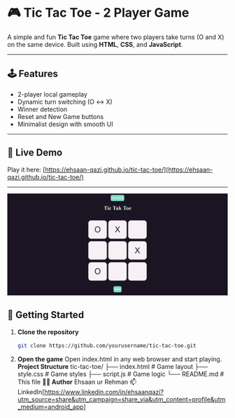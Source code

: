 # 🎮 Tic Tac Toe - 2 Player Game

A simple and fun **Tic Tac Toe** game where two players take turns (O and X) on the same device. Built using **HTML**, **CSS**, and **JavaScript**.

---

## 🕹️ Features

- 2-player local gameplay
- Dynamic turn switching (O ↔ X)
- Winner detection
- Reset and New Game buttons
- Minimalist design with smooth UI

---

## 🔗 Live Demo

Play it here: [https://ehsaan-qazi.github.io/tic-tac-toe/](https://ehsaan-qazi.github.io/tic-tac-toe/)  

---

![Game Screenshot](pic.png)

## 🚀 Getting Started

1. **Clone the repository**
   ```bash
   git clone https://github.com/yourusername/tic-tac-toe.git
2. **Open the game**
    Open index.html in any web browser and start playing.
**Project Structure**
tic-tac-toe/
├── index.html     # Game layout
├── style.css      # Game styles
├── script.js      # Game logic
└── README.md      # This file
**🧑‍💻 Author**
Ehsaan ur Rehman
📫 LinkedIn[https://www.linkedin.com/in/ehsaanqazi?utm_source=share&utm_campaign=share_via&utm_content=profile&utm_medium=android_app]
